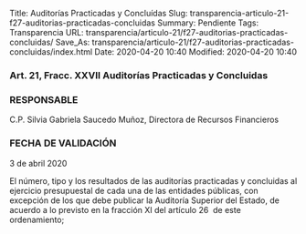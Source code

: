 Title: Auditorías Practicadas y Concluídas
Slug: transparencia-articulo-21-f27-auditorias-practicadas-concluidas
Summary: Pendiente
Tags: Transparencia
URL: transparencia/articulo-21/f27-auditorias-practicadas-concluidas/
Save_As: transparencia/articulo-21/f27-auditorias-practicadas-concluidas/index.html
Date: 2020-04-20 10:40
Modified: 2020-04-20 10:40


### Art. 21, Fracc. XXVII Auditorías Practicadas y Concluidas

### RESPONSABLE

C.P. Silvia Gabriela Saucedo Muñoz, Directora de Recursos Financieros

### FECHA DE VALIDACIÓN

3 de abril 2020

El número, tipo y los resultados de las auditorías practicadas y concluidas al ejercicio presupuestal de cada una de las entidades públicas, con excepción de los que debe publicar la Auditoría Superior del Estado, de acuerdo a lo previsto en la fracción XI del artículo 26  de este ordenamiento;
